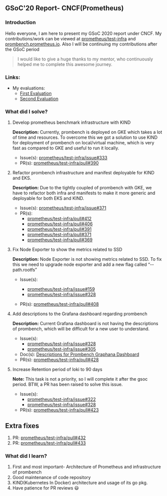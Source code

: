 	
## GSoC'20 Report- CNCF(Prometheus)

### Introduction
Hello everyone, I am here to present my GSoC 2020 report under CNCF. My contributions/work can be viewed at  <a href="https://github.com/prometheus/test-infra">prometheus/test-infra</a> and <a href="https://prombench.prometheus.io">prombench.prometheus.io</a>. Also I will be continuing my contributions after the GSoC period
	
> I would like to give a huge thanks to my mentor, who continuously helped me to complete this awesome journey. 

### Links:
* My evaluations: 
   - <a href="/evaluations/eval1.png">First Evaluation</a>
   - <a href="/evaluations/eval2.png">Second Evaluation</a>


### What did I solve?
  1. Develop prometheus benchmark infrastructure with KIND 
  
	 <b>Description:</b> Currently, prombench is deployed on GKE which takes a lot of time and resources. To overcome this we got a solution to use KIND for deployment of prombench on local/virtual machine, which is very fast as compared to GKE and useful to run it locally.
	    * Issue(s): <a href="https://github.com/prometheus/test-infra/issues/333" target="_blank">prometheus/test-infra/issue#333</a> 
        * PR(s): <a href="https://github.com/prometheus/test-infra/pull/390" target="_blank">prometheus/test-infra/pull#390</a>

  2. Refactor prombench infrastructure and manifest deployable for KIND and EKS.
        
     <b>Description:</b> Due to the tightly coupled of prombench with GKE, we have to refactor both infra and manifests to make it more generic and deployable for both EKS and KIND.
	    * Issue(s): <a href="https://github.com/prometheus/test-infra/issues/371" target="_blank">prometheus/test-infra/issue#371</a>
	    * PR(s): 
	      * <a href="https://github.com/prometheus/test-infra/pull/412" target="_blank">prometheus/test-infra/pull#412</a>
	      * <a href="https://github.com/prometheus/test-infra/pull/406" target="_blank">prometheus/test-infra/pull#406</a>
	      * <a href="https://github.com/prometheus/test-infra/pull/391" target="_blank">prometheus/test-infra/pull#391</a>
	      * <a href="https://github.com/prometheus/test-infra/pull/372" target="_blank">prometheus/test-infra/pull#371</a>
	      * <a href="https://github.com/prometheus/test-infra/pull/369" target="_blank">prometheus/test-infra/pull#369</a>
	

  3. Fix Node Exporter to show the metrics related to SSD
  
     <b>Description:</b> Node Exporter is not showing metrics related to SSD. To fix this we need to upgrade node exporter and add a new flag called “--path.rootfs”
     * Issue(s): 
        * <a href="https://github.com/prometheus/test-infra/issues/159" target="_blank">prometheus/test-infra/issue#159</a>
        * <a href="https://github.com/prometheus/test-infra/issues/328" target="_blank">prometheus/test-infra/issue#328</a>

	 * PR(s): <a href="https://github.com/prometheus/test-infra/pull/408" target="_blank">prometheus/test-infra/pull#408</a>

  4. Add descriptions to the Grafana dashboard regarding prombench
  
	 <b>Description:</b> Current Grafana dashboard is not having the descriptions of prombench, which will be difficult for a new user to understand. 
	 * Issue(s): 
	    * <a href="https://github.com/prometheus/test-infra/issues/328" target="_blank">prometheus/test-infra/issue#328</a>
	    * <a href="https://github.com/prometheus/test-infra/issues/305" target="_blank">prometheus/test-infra/issue#305</a>
	 * Doc(s): <a href="https://docs.google.com/document/d/1FKLUkCcaTgC72Dh-Kz66228PykCwG4zy2Tw7zD_491k">Descriptions for Prombench Graphana Dashboard</a>
	 * PR(s): <a href="https://github.com/prometheus/test-infra/pull/428" target="_blank">prometheus/test-infra/pull#428</a>
	
  5. Increase Retention period of loki to 90 days

     <b>Note:</b> This task is not a priority, so I will complete it after the gsoc period. BTW, a PR has been raised to solve this issue. 
     * Issue(s): 
        * <a href="https://github.com/prometheus/test-infra/issues/322" target="_blank">prometheus/test-infra/issue#322</a>
        * <a href="https://github.com/prometheus/test-infra/issues/328" target="_blank">prometheus/test-infra/issue#328</a>
     * PR(s): <a href="https://github.com/prometheus/test-infra/pull/423" target="_blank">prometheus/test-infra/pull#423</a>

## Extra fixes
1. PR: <a href="https://github.com/prometheus/test-infra/pull/432">prometheus/test-infra/pull#432</a>
2. PR: <a href="https://github.com/prometheus/test-infra/pull/433">prometheus/test-infra/pull#433</a>

### What did I learn?
1. First and most important- Architecture of Prometheus and infrastructure of prombench
2. Good maintenance of code repository
3. KIND(Kubernetes In Docker) architecture and usage of its go pkg.
4. Have patience for PR reviews :smiley:
